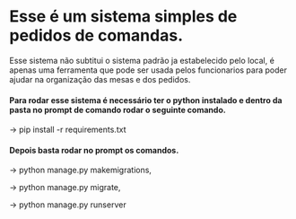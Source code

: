 # Esse é um sistema simples de pedidos de comandas.
Esse sistema não subtitui o sistema padrão ja estabelecido pelo local, é apenas uma ferramenta que pode ser usada pelos funcionarios para poder ajudar na organização das mesas e dos pedidos.

#### Para rodar esse sistema é necessário ter o python instalado e dentro da pasta no prompt de comando rodar o seguinte comando.

-> pip install -r requirements.txt

#### Depois basta rodar no prompt os comandos.

-> python manage.py makemigrations,

-> python manage.py migrate,

-> python manage.py runserver

